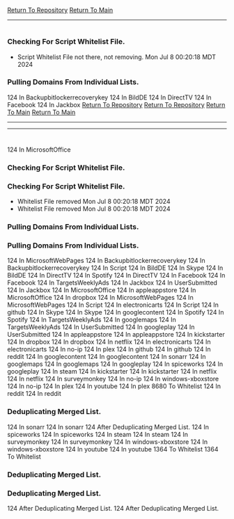 [Return To Repository](https://github.com/DigitalWarrior/piholeparser/)
[Return To Main](https://github.com/DigitalWarrior/piholeparser/blob/master/RecentRunLogs/Mainlog.md)
____________________________________
# 
### Checking For Script Whitelist File.
* Script Whitelist File not there, not removing. Mon Jul  8 00:20:18 MDT 2024
### Pulling Domains From Individual Lists.
124 In Backupbitlockerrecoverykey
124 In BildDE
124 In DirectTV
124 In Facebook
124 In Jackbox
[Return To Repository](https://github.com/DigitalWarrior/piholeparser/)
[Return To Repository](https://github.com/DigitalWarrior/piholeparser/)
[Return To Main](https://github.com/DigitalWarrior/piholeparser/blob/master/RecentRunLogs/Mainlog.md)
[Return To Main](https://github.com/DigitalWarrior/piholeparser/blob/master/RecentRunLogs/Mainlog.md)
____________________________________
____________________________________
# 
# 
124 In MicrosoftOffice
### Checking For Script Whitelist File.
### Checking For Script Whitelist File.
* Whitelist File removed Mon Jul  8 00:20:18 MDT 2024
* Whitelist File removed Mon Jul  8 00:20:18 MDT 2024
### Pulling Domains From Individual Lists.
### Pulling Domains From Individual Lists.
124 In MicrosoftWebPages
124 In Backupbitlockerrecoverykey
124 In Backupbitlockerrecoverykey
124 In Script
124 In BildDE
124 In Skype
124 In BildDE
124 In DirectTV
124 In Spotify
124 In DirectTV
124 In Facebook
124 In Facebook
124 In TargetsWeeklyAds
124 In Jackbox
124 In UserSubmitted
124 In Jackbox
124 In MicrosoftOffice
124 In appleappstore
124 In MicrosoftOffice
124 In dropbox
124 In MicrosoftWebPages
124 In MicrosoftWebPages
124 In Script
124 In electronicarts
124 In Script
124 In github
124 In Skype
124 In Skype
124 In googlecontent
124 In Spotify
124 In Spotify
124 In TargetsWeeklyAds
124 In googlemaps
124 In TargetsWeeklyAds
124 In UserSubmitted
124 In googleplay
124 In UserSubmitted
124 In appleappstore
124 In appleappstore
124 In kickstarter
124 In dropbox
124 In dropbox
124 In netflix
124 In electronicarts
124 In electronicarts
124 In no-ip
124 In plex
124 In github
124 In github
124 In reddit
124 In googlecontent
124 In googlecontent
124 In sonarr
124 In googlemaps
124 In googlemaps
124 In googleplay
124 In spiceworks
124 In googleplay
124 In steam
124 In kickstarter
124 In kickstarter
124 In netflix
124 In netflix
124 In surveymonkey
124 In no-ip
124 In windows-xboxstore
124 In no-ip
124 In plex
124 In youtube
124 In plex
8680 To Whitelist
124 In reddit
124 In reddit
### Deduplicating Merged List.
124 In sonarr
124 In sonarr
124 After Deduplicating Merged List.
124 In spiceworks
124 In spiceworks
124 In steam
124 In steam
124 In surveymonkey
124 In surveymonkey
124 In windows-xboxstore
124 In windows-xboxstore
124 In youtube
124 In youtube
1364 To Whitelist
1364 To Whitelist
### Deduplicating Merged List.
### Deduplicating Merged List.
124 After Deduplicating Merged List.
124 After Deduplicating Merged List.

